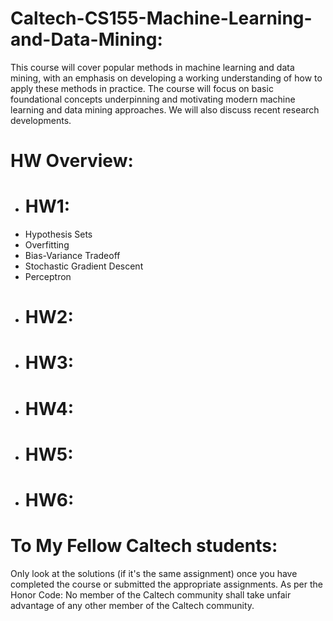 # Caltech-CS155-Machine-Learning-and-Data-Mining:
This course will cover popular methods in machine learning and data mining, with an emphasis on developing a working understanding of how to apply these methods in practice. The course will focus on basic foundational concepts underpinning and motivating modern machine learning and data mining approaches. We will also discuss recent research developments.
# HW Overview:
  - # HW1: 
  - Hypothesis Sets 
  - Overfitting 
  - Bias-Variance Tradeoff
  - Stochastic Gradient Descent 
  - Perceptron
  - # HW2:
  - # HW3:
  - # HW4:
  - # HW5:
  - # HW6:
# To My Fellow Caltech students:
Only look at the solutions (if it's the same assignment) once you have completed the course or submitted the appropriate assignments. As per the Honor Code: No member of the Caltech community shall take unfair advantage of any other member of the Caltech community.
